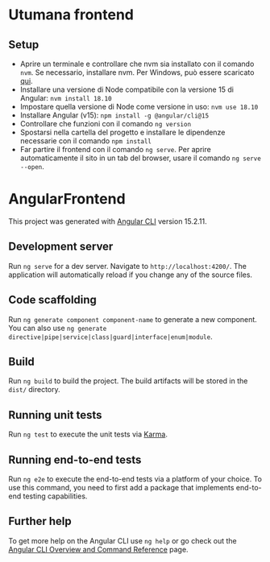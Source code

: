 # Utumana frontend
## Setup
- Aprire un terminale e controllare che nvm sia installato con il comando ```nvm```. Se necessario, installare nvm. Per Windows, può essere scaricato [qui](https://github.com/coreybutler/nvm-windows/releases).
- Installare una versione di Node compatibile con la versione 15 di Angular: ```nvm install 18.10```
- Impostare quella versione di Node come versione in uso: ```nvm use 18.10```
- Installare Angular (v15): ```npm install -g @angular/cli@15```
- Controllare che funzioni con il comando ```ng version```
- Spostarsi nella cartella del progetto e installare le dipendenze necessarie con il comando ```npm install```
- Far partire il frontend con il comando ```ng serve```. Per aprire automaticamente il sito in un tab del browser, usare il comando ```ng serve --open```.

# AngularFrontend

This project was generated with [Angular CLI](https://github.com/angular/angular-cli) version 15.2.11.

## Development server

Run `ng serve` for a dev server. Navigate to `http://localhost:4200/`. The application will automatically reload if you change any of the source files.

## Code scaffolding

Run `ng generate component component-name` to generate a new component. You can also use `ng generate directive|pipe|service|class|guard|interface|enum|module`.

## Build

Run `ng build` to build the project. The build artifacts will be stored in the `dist/` directory.

## Running unit tests

Run `ng test` to execute the unit tests via [Karma](https://karma-runner.github.io).

## Running end-to-end tests

Run `ng e2e` to execute the end-to-end tests via a platform of your choice. To use this command, you need to first add a package that implements end-to-end testing capabilities.

## Further help

To get more help on the Angular CLI use `ng help` or go check out the [Angular CLI Overview and Command Reference](https://angular.io/cli) page.
